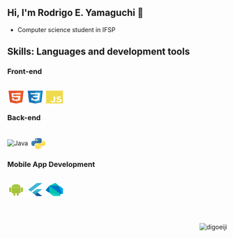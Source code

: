 ## Hi, I'm Rodrigo E. Yamaguchi 👋
- Computer science student in IFSP 

## Skills: Languages and development tools

### Front-end
<div style="display: inline_block"><br>
  <img align="center" alt="HTML" height="30" width="40" src="https://raw.githubusercontent.com/devicons/devicon/master/icons/html5/html5-original.svg">
  <img align="center" alt="CSS" height="30" width="40" src="https://raw.githubusercontent.com/devicons/devicon/master/icons/css3/css3-original.svg">
  <img align="center" alt="JS" height="30" width="40" src="https://raw.githubusercontent.com/devicons/devicon/master/icons/javascript/javascript-plain.svg">
  </div>
  
### Back-end
<div style="display: inline_block"><br>
  <img align="center" alt="Java" height="30" width="40" src="https://cdn.jsdelivr.net/gh/devicons/devicon/icons/java/java-original.svg">
  <img align="center" alt="Python" height="30" width="40" src="https://raw.githubusercontent.com/devicons/devicon/master/icons/python/python-original.svg">
</div>

### Mobile App Development
<div style="display: inline_block"><br>
  <img align="center" alt="Android" height="30" width="40" src="https://github.com/devicons/devicon/blob/master/icons/android/android-plain.svg">
  <img align="center" alt="Flutter" height="30" width="40" src="https://github.com/devicons/devicon/blob/master/icons/flutter/flutter-original.svg">
  <img align="center" alt="Dart" height="30" width="40" src="https://github.com/devicons/devicon/blob/master/icons/dart/dart-original.svg">
</div>

<br><br>

<p align="right"> <img src="https://komarev.com/ghpvc/?username=digoeiji&label=Profile%20views&color=0e75b6&style=flat" alt="digoeiji" /> </p>

<!--<div>
<a href="https://github.com/digoeiji">
<img height="180em" src="https://github-readme-stats.vercel.app/api?username=digoeiji&show_icons=true&theme=dracula&include_all_commits=true&count_private=true"
</div>-->

